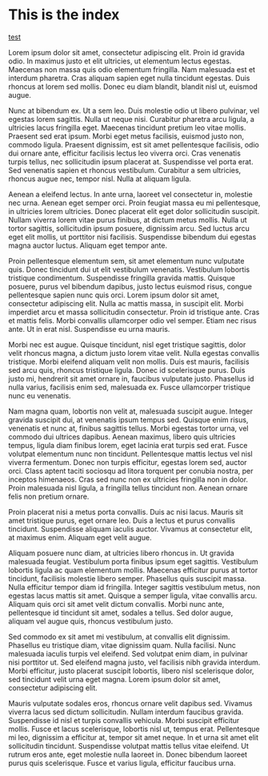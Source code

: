 # This is the index

[test](./blabla/a.md)

Lorem ipsum dolor sit amet, consectetur adipiscing elit. Proin id gravida odio. In maximus justo et elit ultricies, ut elementum lectus egestas. Maecenas non massa quis odio elementum fringilla. Nam malesuada est et interdum pharetra. Cras aliquam sapien eget nulla tincidunt egestas. Duis rhoncus at lorem sed mollis. Donec eu diam blandit, blandit nisl ut, euismod augue.

Nunc at bibendum ex. Ut a sem leo. Duis molestie odio ut libero pulvinar, vel egestas lorem sagittis. Nulla ut neque nisi. Curabitur pharetra arcu ligula, a ultricies lacus fringilla eget. Maecenas tincidunt pretium leo vitae mollis. Praesent sed erat ipsum. Morbi eget metus facilisis, euismod justo non, commodo ligula. Praesent dignissim, est sit amet pellentesque facilisis, odio dui ornare ante, efficitur facilisis lectus leo viverra orci. Cras venenatis turpis tellus, nec sollicitudin ipsum placerat at. Suspendisse vel porta erat. Sed venenatis sapien et rhoncus vestibulum. Curabitur a sem ultricies, rhoncus augue nec, tempor nisl. Nulla at aliquam ligula.

Aenean a eleifend lectus. In ante urna, laoreet vel consectetur in, molestie nec urna. Aenean eget semper orci. Proin feugiat massa eu mi pellentesque, in ultricies lorem ultricies. Donec placerat elit eget dolor sollicitudin suscipit. Nullam viverra lorem vitae purus finibus, at dictum metus mollis. Nulla ut tortor sagittis, sollicitudin ipsum posuere, dignissim arcu. Sed luctus arcu eget elit mollis, ut porttitor nisi facilisis. Suspendisse bibendum dui egestas magna auctor luctus. Aliquam eget tempor ante.

Proin pellentesque elementum sem, sit amet elementum nunc vulputate quis. Donec tincidunt dui ut elit vestibulum venenatis. Vestibulum lobortis tristique condimentum. Suspendisse fringilla gravida mattis. Quisque posuere, purus vel bibendum dapibus, justo lectus euismod risus, congue pellentesque sapien nunc quis orci. Lorem ipsum dolor sit amet, consectetur adipiscing elit. Nulla ac mattis massa, in suscipit elit. Morbi imperdiet arcu et massa sollicitudin consectetur. Proin id tristique ante. Cras et mattis felis. Morbi convallis ullamcorper odio vel semper. Etiam nec risus ante. Ut in erat nisl. Suspendisse eu urna mauris.

Morbi nec est augue. Quisque tincidunt, nisl eget tristique sagittis, dolor velit rhoncus magna, a dictum justo lorem vitae velit. Nulla egestas convallis tristique. Morbi eleifend aliquam velit non mollis. Duis est mauris, facilisis sed arcu quis, rhoncus tristique ligula. Donec id scelerisque purus. Duis justo mi, hendrerit sit amet ornare in, faucibus vulputate justo. Phasellus id nulla varius, facilisis enim sed, malesuada ex. Fusce ullamcorper tristique nunc eu venenatis.

Nam magna quam, lobortis non velit at, malesuada suscipit augue. Integer gravida suscipit dui, at venenatis ipsum tempus sed. Quisque enim risus, venenatis et nunc at, finibus sagittis tellus. Morbi egestas tortor urna, vel commodo dui ultrices dapibus. Aenean maximus, libero quis ultricies tempus, ligula diam finibus lorem, eget lacinia erat turpis sed erat. Fusce volutpat elementum nunc non tincidunt. Pellentesque mattis lectus vel nisl viverra fermentum. Donec non turpis efficitur, egestas lorem sed, auctor orci. Class aptent taciti sociosqu ad litora torquent per conubia nostra, per inceptos himenaeos. Cras sed nunc non ex ultricies fringilla non in dolor. Proin malesuada nisl ligula, a fringilla tellus tincidunt non. Aenean ornare felis non pretium ornare.

Proin placerat nisi a metus porta convallis. Duis ac nisi lacus. Mauris sit amet tristique purus, eget ornare leo. Duis a lectus et purus convallis tincidunt. Suspendisse aliquam iaculis auctor. Vivamus at consectetur elit, at maximus enim. Aliquam eget velit augue.

Aliquam posuere nunc diam, at ultricies libero rhoncus in. Ut gravida malesuada feugiat. Vestibulum porta finibus ipsum eget sagittis. Vestibulum lobortis ligula ac quam elementum mollis. Maecenas efficitur purus at tortor tincidunt, facilisis molestie libero semper. Phasellus quis suscipit massa. Nulla efficitur tempor diam id fringilla. Integer sagittis vestibulum metus, non egestas lacus mattis sit amet. Quisque a semper ligula, vitae convallis arcu. Aliquam quis orci sit amet velit dictum convallis. Morbi nunc ante, pellentesque id tincidunt sit amet, sodales a tellus. Sed dolor augue, aliquam vel augue quis, rhoncus vestibulum justo.

Sed commodo ex sit amet mi vestibulum, at convallis elit dignissim. Phasellus eu tristique diam, vitae dignissim quam. Nulla facilisi. Nunc malesuada iaculis turpis vel eleifend. Sed volutpat enim diam, in pulvinar nisi porttitor ut. Sed eleifend magna justo, vel facilisis nibh gravida interdum. Morbi efficitur, justo placerat suscipit lobortis, libero nisl scelerisque dolor, sed tincidunt velit urna eget magna. Lorem ipsum dolor sit amet, consectetur adipiscing elit.

Mauris vulputate sodales eros, rhoncus ornare velit dapibus sed. Vivamus viverra lacus sed dictum sollicitudin. Nullam interdum faucibus gravida. Suspendisse id nisl et turpis convallis vehicula. Morbi suscipit efficitur mollis. Fusce et lacus scelerisque, lobortis nisl ut, tempus erat. Pellentesque mi leo, dignissim a efficitur at, tempor sit amet neque. In et urna sit amet elit sollicitudin tincidunt. Suspendisse volutpat mattis tellus vitae eleifend. Ut rutrum eros ante, eget molestie nulla laoreet in. Donec bibendum laoreet purus quis scelerisque. Fusce et varius ligula, efficitur faucibus urna.
